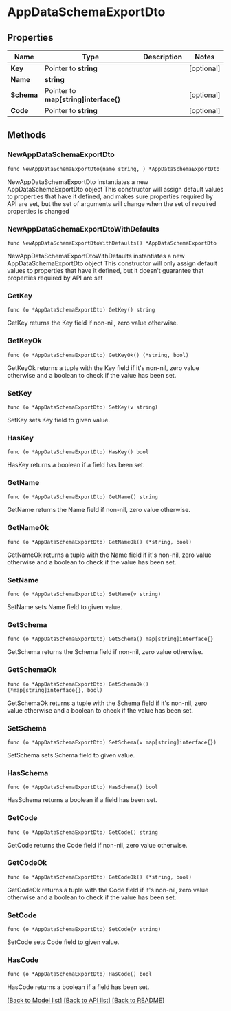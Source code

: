 # AppDataSchemaExportDto

## Properties

Name | Type | Description | Notes
------------ | ------------- | ------------- | -------------
**Key** | Pointer to **string** |  | [optional] 
**Name** | **string** |  | 
**Schema** | Pointer to **map[string]interface{}** |  | [optional] 
**Code** | Pointer to **string** |  | [optional] 

## Methods

### NewAppDataSchemaExportDto

`func NewAppDataSchemaExportDto(name string, ) *AppDataSchemaExportDto`

NewAppDataSchemaExportDto instantiates a new AppDataSchemaExportDto object
This constructor will assign default values to properties that have it defined,
and makes sure properties required by API are set, but the set of arguments
will change when the set of required properties is changed

### NewAppDataSchemaExportDtoWithDefaults

`func NewAppDataSchemaExportDtoWithDefaults() *AppDataSchemaExportDto`

NewAppDataSchemaExportDtoWithDefaults instantiates a new AppDataSchemaExportDto object
This constructor will only assign default values to properties that have it defined,
but it doesn't guarantee that properties required by API are set

### GetKey

`func (o *AppDataSchemaExportDto) GetKey() string`

GetKey returns the Key field if non-nil, zero value otherwise.

### GetKeyOk

`func (o *AppDataSchemaExportDto) GetKeyOk() (*string, bool)`

GetKeyOk returns a tuple with the Key field if it's non-nil, zero value otherwise
and a boolean to check if the value has been set.

### SetKey

`func (o *AppDataSchemaExportDto) SetKey(v string)`

SetKey sets Key field to given value.

### HasKey

`func (o *AppDataSchemaExportDto) HasKey() bool`

HasKey returns a boolean if a field has been set.

### GetName

`func (o *AppDataSchemaExportDto) GetName() string`

GetName returns the Name field if non-nil, zero value otherwise.

### GetNameOk

`func (o *AppDataSchemaExportDto) GetNameOk() (*string, bool)`

GetNameOk returns a tuple with the Name field if it's non-nil, zero value otherwise
and a boolean to check if the value has been set.

### SetName

`func (o *AppDataSchemaExportDto) SetName(v string)`

SetName sets Name field to given value.


### GetSchema

`func (o *AppDataSchemaExportDto) GetSchema() map[string]interface{}`

GetSchema returns the Schema field if non-nil, zero value otherwise.

### GetSchemaOk

`func (o *AppDataSchemaExportDto) GetSchemaOk() (*map[string]interface{}, bool)`

GetSchemaOk returns a tuple with the Schema field if it's non-nil, zero value otherwise
and a boolean to check if the value has been set.

### SetSchema

`func (o *AppDataSchemaExportDto) SetSchema(v map[string]interface{})`

SetSchema sets Schema field to given value.

### HasSchema

`func (o *AppDataSchemaExportDto) HasSchema() bool`

HasSchema returns a boolean if a field has been set.

### GetCode

`func (o *AppDataSchemaExportDto) GetCode() string`

GetCode returns the Code field if non-nil, zero value otherwise.

### GetCodeOk

`func (o *AppDataSchemaExportDto) GetCodeOk() (*string, bool)`

GetCodeOk returns a tuple with the Code field if it's non-nil, zero value otherwise
and a boolean to check if the value has been set.

### SetCode

`func (o *AppDataSchemaExportDto) SetCode(v string)`

SetCode sets Code field to given value.

### HasCode

`func (o *AppDataSchemaExportDto) HasCode() bool`

HasCode returns a boolean if a field has been set.


[[Back to Model list]](../README.md#documentation-for-models) [[Back to API list]](../README.md#documentation-for-api-endpoints) [[Back to README]](../README.md)


